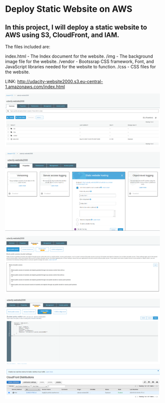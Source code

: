 # Deploy Static Website on AWS

## In this project, I will deploy a static website to AWS using S3, CloudFront, and IAM.

The files included are: 

index.html - The Index document for the website.
/img - The background image file for the website.
/vendor - Bootssrap CSS framework, Font, and JavaScript libraries needed for the website to function.
/css - CSS files for the website.


LINK:
http://udacity-website2000.s3.eu-central-1.amazonaws.com/index.html

![S3-Bucket](screenshots/S3-1.PNG)

![S3-Static Website Hosting](screenshots/S3-2.PNG)

![S3-Permission](screenshots/S3-3.PNG)

![S3-Bucket Policy](screenshots/S3-4.PNG)

![Cloud Front](screenshots/Cloudfront.PNG)

